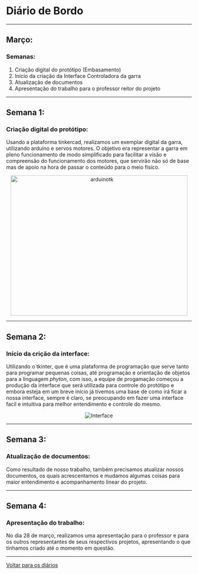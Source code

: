 # Diário de Bordo

---
## Março:
### Semanas:
1. Criação digital do protótipo (Embasamento) 
3. Início da criação da Interface Controladora da garra
4. Atualização de documentos
5. Apresentação do trabalho para o professor reitor do projeto

---
## Semana 1:
### Criação digital do protótipo:

Usando a plataforma tinkercad, realizamos um exemplar digital da garra, utilizando arduíno e servos motores. O objetivo era representar a garra em pleno funcionamento de modo simplificado para facilitar a visão e compreensão do funcionamento dos motores, que servirão não só de base mas de apoio na hora de passar o conteúdo para o meio físico.

<center>

<img src="./imagens/arduinotk.png" alt="arduinotk" width="480" height="380">


</center>

---

## Semana 2:
### Início da crição da interface:

Utilizando o tkinter, que é uma plataforma de programação que serve tanto para programar pequenas coisas, até programação e orientação de objetos para a linguagem <i>phyton</i>, com isso, a equipe de progamação começou a produção da interface que será utilizada para controle do protótipo e embora esteja em um breve início já tivemos uma base de como irá ficar a nossa interface, sempre é claro, se preocupando em fazer uma interface facil e intuitiva para melhor entendimento e controle do mesmo. 

<center>

![Interface](./imagens/Progama.png)

</center>

---

## Semana 3:
### Atualização de documentos:

Como resultado de nosso trabalho, também precisamos atualizar nossos documentos, os quais acrescentamos e mudamos algumas coisas para maior entendimento e acompanhamento linear do projeto.

---

## Semana 4:
### Apresentação do trabalho:

No dia 28 de março, realizamos uma apresentação para o professor e para os outros representantes de seus respectivos projetos, apresentando o que tínhamos criado até o momento em questão.

---

[Voltar para os diários](./menu_diario.md)

